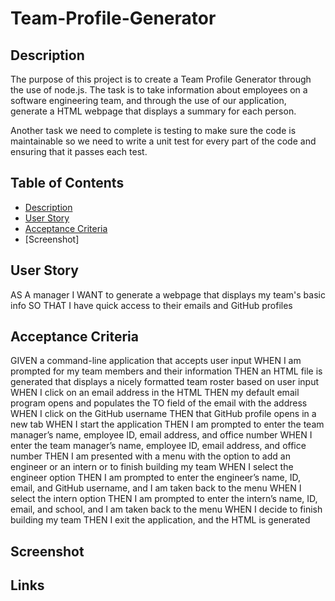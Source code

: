 # Team-Profile-Generator

## Description

The purpose of this project is to create a Team Profile Generator through the use of node.js. The task is to take information about employees on a software engineering team, and through the use of our application, generate a HTML webpage that displays a summary for each person. 

Another task we need to complete is testing to make sure the code is maintainable so we need to write a unit test for every part of the code and ensuring that it passes each test.

## Table of Contents

- [Description](#description)
- [User Story](#user-story)
- [Acceptance Criteria](#acceptance-criteria)
- [Screenshot]

## User Story

AS A manager
I WANT to generate a webpage that displays my team's basic info
SO THAT I have quick access to their emails and GitHub profiles

## Acceptance Criteria

GIVEN a command-line application that accepts user input
WHEN I am prompted for my team members and their information
THEN an HTML file is generated that displays a nicely formatted team roster based on user input
WHEN I click on an email address in the HTML
THEN my default email program opens and populates the TO field of the email with the address
WHEN I click on the GitHub username
THEN that GitHub profile opens in a new tab
WHEN I start the application
THEN I am prompted to enter the team manager’s name, employee ID, email address, and office number
WHEN I enter the team manager’s name, employee ID, email address, and office number
THEN I am presented with a menu with the option to add an engineer or an intern or to finish building my team
WHEN I select the engineer option
THEN I am prompted to enter the engineer’s name, ID, email, and GitHub username, and I am taken back to the menu
WHEN I select the intern option
THEN I am prompted to enter the intern’s name, ID, email, and school, and I am taken back to the menu
WHEN I decide to finish building my team
THEN I exit the application, and the HTML is generated

## Screenshot

## Links

